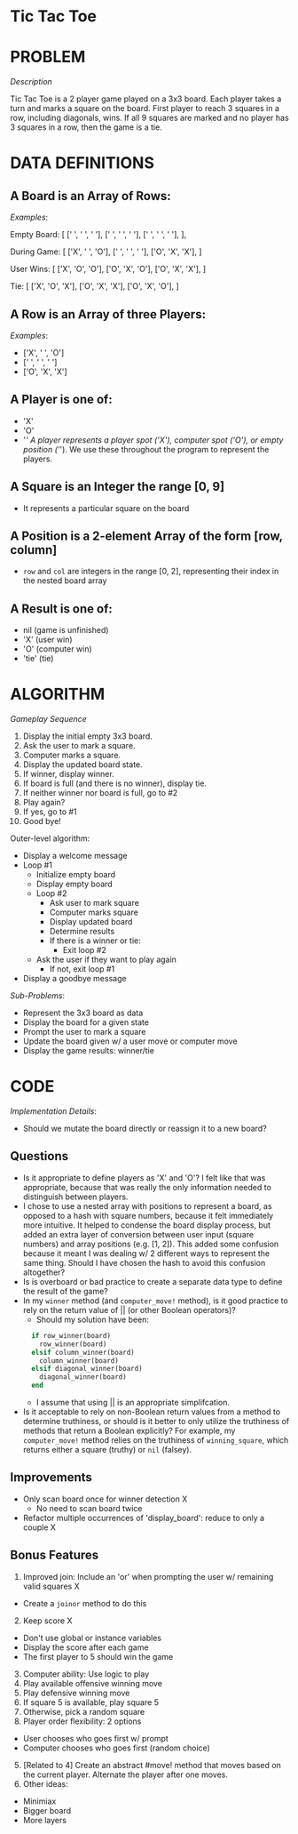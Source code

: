 # Tic Tac Toe

# PROBLEM

*Description*

Tic Tac Toe is a 2 player game played on a 3x3 board. Each player takes a turn and
marks a square on the board. First player to reach 3 squares in a row, including diagonals,
wins. If all 9 squares are marked and no player has 3 squares in a row, then the game is a tie.

# DATA DEFINITIONS

## A Board is an Array of Rows:

*Examples*:

Empty Board:
[
  [' ', ' ', ' '],
  [' ', ' ', ' '],
  [' ', ' ', ' '],
],

During Game:
[
  ['X', ' ', 'O'],
  [' ', ' ', ' '],
  ['O', 'X', 'X'],
]

User Wins: 
[
  ['X', 'O', 'O'],
  ['O', 'X', 'O'],
  ['O', 'X', 'X'],
]

Tie:
[
  ['X', 'O', 'X'],
  ['O', 'X', 'X'],
  ['O', 'X', 'O'],
]

## A Row is an Array of three Players:

*Examples*:
- ['X', ' ', 'O']
- [' ', ' ', ' ']
- ['O', 'X', 'X']

## A Player is one of:
- 'X'
- 'O'
- '_'
A player represents a player spot ('X'), computer spot ('O'), or empty position ('_'). We use these throughout the program to represent the players.

## A Square is an Integer the range [0, 9]
- It represents a particular square on the board

## A Position is a 2-element Array of the form [row, column]
- `row` and `col` are integers in the range [0, 2], representing their index in the nested board array

## A Result is one of:
- nil (game is unfinished)
- 'X' (user win)
- 'O' (computer win)
- 'tie' (tie)

# ALGORITHM

*Gameplay Sequence*

1. Display the initial empty 3x3 board.
2. Ask the user to mark a square.
3. Computer marks a square.
4. Display the updated board state.
5. If winner, display winner.
6. If board is full (and there is no winner), display tie.
7. If neither winner nor board is full, go to #2
8. Play again?
9. If yes, go to #1
10. Good bye!

Outer-level algorithm:
- Display a welcome message
- Loop #1
  - Initialize empty board
  - Display empty board
  - Loop #2
    - Ask user to mark square
    - Computer marks square
    - Display updated board
    - Determine results
    - If there is a winner or tie:
      - Exit loop #2
  - Ask the user if they want to play again
    - If not, exit loop #1
- Display a goodbye message


*Sub-Problems*:
- Represent the 3x3 board as data
- Display the board for a given state
- Prompt the user to mark a square
- Update the board given w/ a user move or computer move
- Display the game results: winner/tie

# CODE

*Implementation Details*:
- Should we mutate the board directly or reassign it to a new board?

## Questions

- Is it appropriate to define players as 'X' and 'O'? I felt like that was appropriate, because that was really the only information needed to distinguish between players.
- I chose to use a nested array with positions to represent a board, as opposed to a hash with square numbers, because it felt immediately more intuitive. It helped to condense the board display process, but added an extra layer of conversion between user input (square numbers) and array positions (e.g. [1, 2]). This added some confusion because it meant I was dealing w/ 2 different ways to represent the same thing. Should I have chosen the hash to avoid this confusion altogether?
- Is is overboard or bad practice to create a separate data type to define the result of the game?
- In my `winner` method (and `computer_move!` method), is it good practice to rely on the return value of || (or other Boolean operators)?
  - Should my solution have been:
  ```ruby
    if row_winner(board)
      row_winner(board)
    elsif column_winner(board)
      column_winner(board)
    elsif diagonal_winner(board)
      diagonal_winner(board)
    end
  ```
  - I assume that using || is an appropriate simplifcation.
- Is it acceptable to rely on non-Boolean return values from a method to determine truthiness, or should is it better to only utilize the truthiness of methods that return a Boolean explicitly? For example, my `computer_move!` method relies on the truthiness of `winning_square`, which returns either a square (truthy) or `nil` (falsey).

## Improvements

- Only scan board once for winner detection X
  - No need to scan board twice
- Refactor multiple occurrences of 'display_board': reduce to only a couple X

## Bonus Features

1. Improved join: Include an 'or' when prompting the user w/ remaining valid squares X
  - Create a `joinor` method to do this
2. Keep score X
  - Don't use global or instance variables
  - Display the score after each game
  - The first player to 5 should win the game
3. Computer ability: Use logic to play
  1. Play available offensive winning move
  2. Play defensive winning move
  3. If square 5 is available, play square 5
  4. Otherwise, pick a random square
4. Player order flexibility: 2 options
  - User chooses who goes first w/ prompt
  - Computer chooses who goes first (random choice)
5. [Related to 4] Create an abstract #move! method that moves based on the current player. Alternate the player after one moves.
6. Other ideas:
  - Minimiax
  - Bigger board
  - More layers